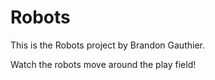 # Robots

This is the Robots project by Brandon Gauthier.

Watch the robots move around the play field!